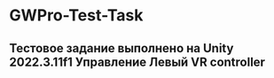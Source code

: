 # GWPro-Test-Task
Тестовое задание выполнено на Unity 2022.3.11f1
      Управление 
Левый VR controller 
-
